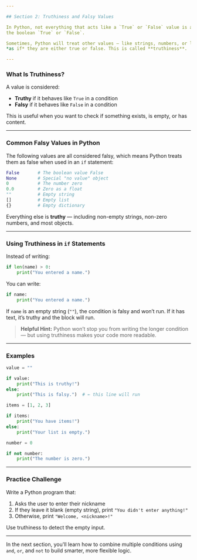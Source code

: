 ```yaml
---

## Section 2: Truthiness and Falsy Values

In Python, not everything that acts like a `True` or `False` value is actually
the boolean `True` or `False`.

Sometimes, Python will treat other values — like strings, numbers, or lists —
*as if* they are either true or false. This is called **truthiness**.

---
```


### What Is Truthiness?

A value is considered:

* **Truthy** if it behaves like `True` in a condition
* **Falsy** if it behaves like `False` in a condition

This is useful when you want to check if something exists, is empty, or has
content.

---

### Common Falsy Values in Python

The following values are all considered falsy, which means Python treats
them as false when used in an `if` statement:

```python
False       # The boolean value False
None        # Special "no value" object
0           # The number zero
0.0         # Zero as a float
""          # Empty string
[]          # Empty list
{}          # Empty dictionary
```

Everything else is **truthy** — including non-empty strings, non-zero numbers,
and most objects.

---

### Using Truthiness in `if` Statements

Instead of writing:

```python
if len(name) > 0:
    print("You entered a name.")
```

You can write:

```python
if name:
    print("You entered a name.")
```

If `name` is an empty string (`""`), the condition is falsy and won’t run. If
it has text, it’s truthy and the block will run.

> **Helpful Hint:**
> Python won’t stop you from writing the longer condition — but using
> truthiness makes your code more readable.

---

### Examples

```python
value = ""

if value:
    print("This is truthy!")
else:
    print("This is falsy.")  # ← this line will run
```

```python
items = [1, 2, 3]

if items:
    print("You have items!")
else:
    print("Your list is empty.")
```

```python
number = 0

if not number:
    print("The number is zero.")
```

---

### Practice Challenge

Write a Python program that:

1. Asks the user to enter their nickname
2. If they leave it blank (empty string), print `"You didn't enter anything!"`
3. Otherwise, print `"Welcome, <nickname>!"`

Use truthiness to detect the empty input.

---

In the next section, you'll learn how to combine multiple conditions using
`and`, `or`, and `not` to build smarter, more flexible logic.

